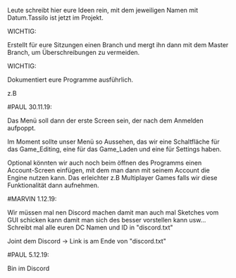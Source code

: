 Leute schreibt hier eure Ideen rein, mit dem jeweiligen Namen mit Datum.Tassilo ist jetzt im Projekt.

WICHTIG:

Erstellt für eure Sitzungen einen Branch und mergt ihn dann mit dem Master Branch, um Überschreibungen zu vermeiden.

WICHTIG:

Dokumentiert eure Programme ausführlich.

z.B

#PAUL 30.11.19:

Das Menü soll dann der erste Screen sein, der nach dem Anmelden aufpoppt. 

Im Moment sollte unser Menü so Aussehen, das wir eine Schaltfläche für das Game_Editing, eine für das Game_Laden und
eine für Settings haben.

Optional könnten wir auch noch beim öffnen des Programms einen Account-Screen einfügen, mit dem man dann mit seinem
Account die Engine nutzen kann. Das erleichter z.B Multiplayer Games falls wir diese Funktionalität dann aufnehmen.



#MARVIN 1.12.19:

Wir müssen mal nen Discord machen damit man auch mal Sketches vom GUI schicken kann damit man sich des besser vorstellen kann usw...
Schreibt mal alle euren DC Namen und ID in "discord.txt"

 Joint dem Discord -> Link is am Ende von "discord.txt"

#PAUL 5.12.19:

Bin im Discord
